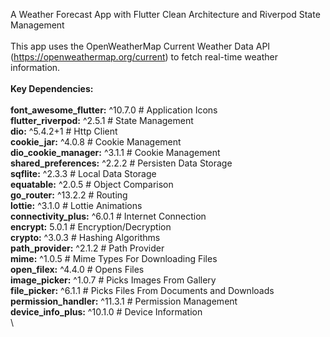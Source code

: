 A Weather Forecast App with Flutter Clean Architecture and Riverpod State Management\
\
This app uses the OpenWeatherMap Current Weather Data API (https://openweathermap.org/current) to fetch real-time weather information.\
\
**Key Dependencies:**\
\
**font_awesome_flutter:** ^10.7.0 # Application Icons\
**flutter_riverpod:** ^2.5.1 # State Management\
**dio:** ^5.4.2+1 # Http Client\
**cookie_jar:** ^4.0.8 # Cookie Management\
**dio_cookie_manager:** ^3.1.1 # Cookie Management\
**shared_preferences:** ^2.2.2 # Persisten Data Storage\
**sqflite:** ^2.3.3 # Local Data Storage\
**equatable:** ^2.0.5 # Object Comparison\
**go_router:** ^13.2.2 # Routing\
**lottie:** ^3.1.0 # Lottie Animations\
**connectivity_plus:** ^6.0.1 # Internet Connection\
**encrypt:** 5.0.1 # Encryption/Decryption\
**crypto:** ^3.0.3 # Hashing Algorithms\
**path_provider:** ^2.1.2 # Path Provider\
**mime:** ^1.0.5 # Mime Types For Downloading Files\
**open_filex:** ^4.4.0 # Opens Files\
**image_picker:** ^1.0.7 # Picks Images From Gallery\
**file_picker:** ^6.1.1 # Picks Files From Documents and Downloads\
**permission_handler:** ^11.3.1 # Permission Management\
**device_info_plus:** ^10.1.0 # Device Information\
\
